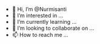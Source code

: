 - 👋 Hi, I’m @Nurmisanti
- 👀 I’m interested in ...
- 🌱 I’m currently learning ...
- 💞️ I’m looking to collaborate on ...
- 📫 How to reach me ...

<!---
Nurmisanti/Nurmisanti is a ✨ special ✨ repository because its `README.md` (this file) appears on your GitHub profile.
You can click the Preview link to take a look at your changes.
--->
